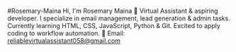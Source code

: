 #Rosemary-Maina
Hi, I'm Rosemary Maina 👋  Virtual Assistant &amp; aspiring developer. I specialize in email management, lead generation &amp; admin tasks. Currently learning HTML, CSS, JavaScript, Python &amp; Git. Excited to apply coding to workflow automation.  📩 Email: reliablevirtualassistant058@gmail.com   
